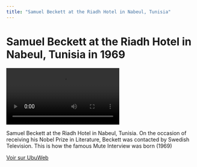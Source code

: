 ```yaml
---
title: "Samuel Beckett at the Riadh Hotel in Nabeul, Tunisia"
---
```


# Samuel Beckett at the Riadh Hotel in Nabeul, Tunisia in 1969

<video controls src='https://ubu.com/media/video/Beckett-Samuel_Hotel-Riadh-de-Nabeul_1969.mp4'></video>


Samuel Beckett at the Riadh Hotel in Nabeul, Tunisia. On the occasion of receiving his Nobel Prize in Literature, Beckett was contacted by Swedish Television. This is how the famous Mute Interview was born (1969)






[Voir sur UbuWeb](https://ubu.com/film/beckett_riadh.html)